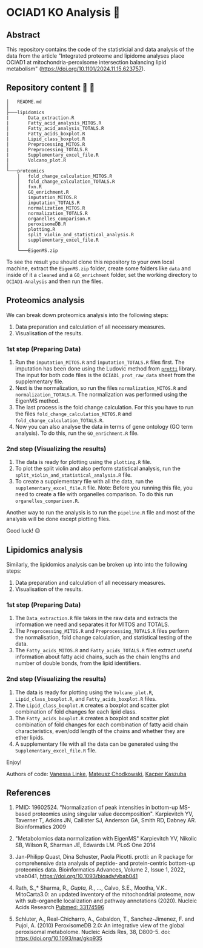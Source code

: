 # OCIAD1 KO Analysis :dna:

## Abstract

This repository contains the code of the statisticial and data analysis of the data from the article 
"Integrated proteome and lipidome analyses place OCIAD1 at mitochondria-peroxisome intersection balancing lipid metabolism" (https://doi.org/10.1101/2024.11.15.623757).

## Repository content &#x1F333; &#x1F4C1;

```
│   README.md
│
├───lipidomics
|       Data_extraction.R
|       Fatty_acid_analysis_MITOS.R
|       Fatty_acid_analysis_TOTALS.R
|       Fatty_acids_boxplot.R
|       Lipid_class_boxplot.R
|       Preprocessing_MITOS.R
|       Preprocessing_TOTALS.R
|       Supplementary_excel_file.R
|       Volcano_plot.R
│
└───proteomics
    │   fold_change_calculation_MITOS.R
    │   fold_change_calculation_TOTALS.R
    │   fxn.R
    │   GO_enrichment.R
    │   imputation_MITOS.R
    │   imputation_TOTALS.R
    │   normalization_MITOS.R
    │   normalization_TOTALS.R
    │   organelles_comparison.R
    │   peroxisomeDB.R
    │   plotting.R
    │   split_violin_and_statistical_analysis.R
    │   supplementary_excel_file.R
    │
    └───EigenMS.zip
```

To see the result you should clone this repository to your own local machine, 
extract the `EigenMS.zip` folder, create some folders like `data` and inside of 
it a `cleaned` and a `GO_enrichment` folder, set the working directory to `OCIAD1-Analysis` and then 
run the files. 

## Proteomics analysis

We can break down proteomics analysis into the following steps:
1. Data preparation and calculation of all necessary measures.
2. Visualisation of the results.

### 1st step (Preparing Data)

1. Run the `imputation_MITOS.R` and `imputation_TOTALS.R` files first. The imputation has been done using the Ludovic method from [`protti`](https://doi.org/10.1093/bioadv/vbab041) library. The input for both code files is the `OCIAD1_prot_raw_data` sheet from the supplementary file.
2. Next is the normalization, so run the files `normalization_MITOS.R` and `normalization_TOTALS.R`. The normalization was performed using the EigenMS method.
3. The last process is the fold change calculation. For this you have to run the files `fold_change_calculation_MITOS.R` and `fold_change_calculation_TOTALS.R`.
4. Now you can also analyse the data in terms of gene ontology (GO term analysis). To do this, run the `GO_enrichment.R` file.

### 2nd step (Visualizing the results)

1. The data is ready for plotting using the `plotting.R` file.
2. To plot the split violin and also perform statistical analysis, run the `split_violin_and_statistical_analysis.R` file.
3. To create a supplementary file with all the data, run the `supplementary_excel_file.R` file. Note: 
Before you running this file, you need to create a file with organelles comparison. To do this run `organelles_comparison.R`.

Another way to run the analysis is to run the `pipeline.R` file and most of the analysis will be done except plotting files.

Good luck! 😉

## Lipidomics analysis

Similarly, the lipidomics analysis can be broken up into into the following steps:
1. Data preparation and calculation of all necessary measures.
2. Visualisation of the results.

### 1st step (Preparing Data)

1. The `Data_extraction.R` file takes in the raw data and extracts the information we need and separates it for MITOS and TOTALS.
2. The `Preprocessing_MITOS.R` and `Preprocessing_TOTALS.R` files perform the normalisation, fold change calculation, and statistical testing of the data.
3. The `Fatty_acids_MITOS.R` and `Fatty_acids_TOTALS.R` files extract useful information about fatty acid chains, such as the chain lengths and number of double bonds, from the lipid identifiers.

### 2nd step (Visualizing the results)

1. The data is ready for plotting using the `Volcano_plot.R`, `Lipid_class_boxplot.R`, and `Fatty_acids_boxplot.R` files.
2. The `Lipid_class_boxplot.R` creates a boxplot and scatter plot combination of fold changes for each lipid class.
3. The `Fatty_acids_boxplot.R` creates a boxplot and scatter plot combination of fold changes for each combination of fatty acid chain characteristics, even/odd length of the chains and whether they are ether lipids.
4. A supplementary file with all the data can be generated using the `Supplementary_excel_file.R` file.

Enjoy!

Authors of code: [Vanessa Linke](https://github.com/vanilink), [Mateusz Chodkowski](https://github.com/matiich), [Kacper Kaszuba](https://github.com/KacperKaszuba0608)

## References

1) PMID: 19602524. "Normalization of peak intensities in bottom-up MS-based proteomics using singular value decomposition".
Karpievitch YV, Taverner T, Adkins JN, Callister SJ, Anderson GA, Smith RD, Dabney AR.
Bioinformatics 2009

2) "Metabolomics data normalization with EigenMS"
Karpievitch YV, Nikolic SB, Wilson R, Sharman JE, Edwards LM.
PLoS One 2014

3) Jan-Philipp Quast, Dina Schuster, Paola Picotti. protti: an R package for comprehensive 
data analysis of peptide- and protein-centric bottom-up proteomics data. Bioinformatics 
Advances, Volume 2, Issue 1, 2022, vbab041, https://doi.org/10.1093/bioadv/vbab041

4) Rath, S.,* Sharma, R.*, Gupta, R.*, ..., Calvo, S.E., Mootha, V.K.. MitoCarta3.0: 
an updated inventory of the mitochondrial proteome, now with sub-organelle localization
and pathway annotations (2020). Nucleic Acids Research [Pubmed: 33174596](https://pubmed.ncbi.nlm.nih.gov/33174596/)

5) Schluter, A., Real-Chicharro, A., Gabaldon, T., Sanchez-Jimenez, F. and Pujol, A. 
(2010) PeroxisomeDB 2.0: An integrative view of the global peroxisomal metabolome. 
Nucleic Acids Res, 38, D800-5. doi: https://doi.org/10.1093/nar/gkp935
